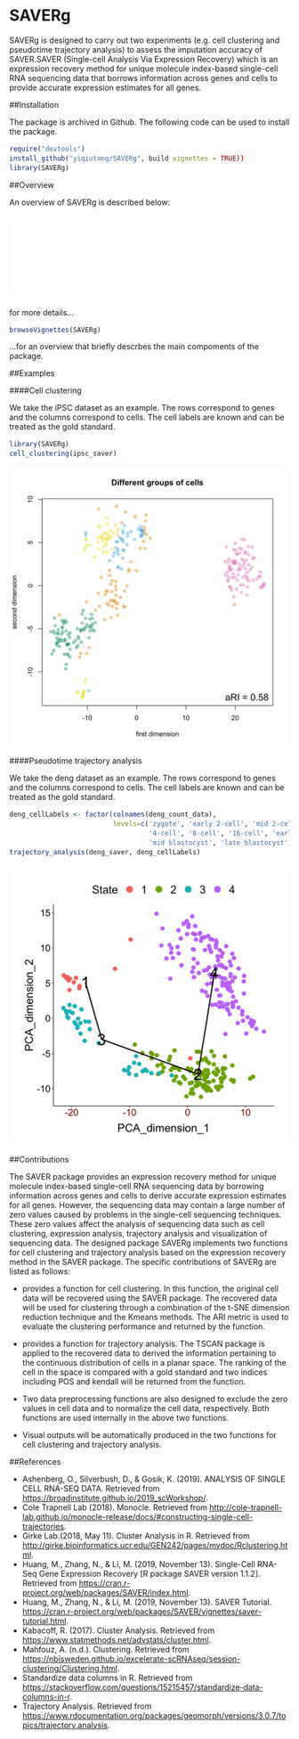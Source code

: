 
# SAVERg

SAVERg is designed to carry out two experiments (e.g. cell clustering and pseudotime trajectory analysis) 
to assess the imputation accuracy of SAVER.SAVER (Single-cell Analysis Via Expression Recovery) which is an 
expression recovery method for unique molecule index-based single-cell RNA sequencing data that borrows 
information across genes and cells to provide accurate expression estimates for all genes.


##Installation

The package is archived in Github. The following code can be used to install the package.

```R
require("devtools")
install_github("yiqiutang/SAVERg", build vignettes = TRUE))
library(SAVERg)
```


##Overview

An overview of SAVERg is described below:

![](inst/extdata/Tang_Y_A1.pdf)

for more details...

```R
browseVignettes(SAVERg)
```
...for an overview that briefly descrbes the main compoments of the package.


##Examples

####Cell clustering

We take the iPSC dataset as an example. The rows correspond to genes and the columns correspond to cells. 
The cell labels are known and can be treated as the gold standard.

```R
library(SAVERg)
cell_clustering(ipsc_saver)
```

![](inst/extdata/figures/README-example-cell-clustering.png)

####Pseudotime trajectory analysis

We take the deng dataset as an example. The rows correspond to genes and the columns correspond to cells. 
The cell labels are known and can be treated as the gold standard.

```R
deng_cellLabels <- factor(colnames(deng_count_data),
                          levels=c('zygote', 'early 2-cell', 'mid 2-cell', 'late 2-cell',
                                   '4-cell', '8-cell', '16-cell', 'early blastocyst',
                                   'mid blastocyst', 'late blastocyst'))
trajectory_analysis(deng_saver, deng_cellLabels)
```

![](inst/extdata/figures/README-example-trajectory.png)


##Contributions

The SAVER package provides an expression recovery method for unique molecule index-based single-cell RNA sequencing data by borrowing information across genes and cells to derive accurate expression estimates for all genes. However, the sequencing data may contain a large number of zero values caused by problems in the single-cell sequencing techniques. These zero values affect the analysis of sequencing data such as cell clustering, expression analysis, trajectory analysis and visualization of sequencing data. The designed package SAVERg implements two functions for cell clustering and trajectory analysis based on the expression recovery method in the SAVER package. The specific contributions of SAVERg are listed as follows:

* provides a function for cell clustering. In this function, the original cell data will be recovered using the SAVER package. The recovered data will be used for clustering through a combination of the t-SNE dimension reduction technique and the Kmeans methods. The ARI metric is used to evaluate the clustering performance and returned by the function.

* provides a function for trajectory analysis. The TSCAN package is applied to the recovered data to derived the information pertaining to the continuous distribution of cells in a planar space. The ranking of the cell in the space is compared with a gold standard and two indices including POS and kendall will be returned from the function.

* Two data preprocessing functions are also designed to exclude the zero values in cell data and to normalize the cell data, respectively. Both functions are used internally in the above two functions.

* Visual outputs will be automatically produced in the two functions for cell clustering and trajectory analysis.

  
##References
* Ashenberg, O., Silverbush, D., & Gosik, K. (2019). ANALYSIS OF SINGLE CELL RNA-SEQ DATA. Retrieved from https://broadinstitute.github.io/2019_scWorkshop/.
* Cole Trapnell Lab (2018). Monocle. Retrieved from http://cole-trapnell-lab.github.io/monocle-release/docs/#constructing-single-cell-trajectories.
* Girke Lab.(2018, May 11). Cluster Analysis in R. Retrieved from 
http://girke.bioinformatics.ucr.edu/GEN242/pages/mydoc/Rclustering.html. 
* Huang, M., Zhang, N., & Li, M. (2019, November 13). Single-Cell RNA-Seq Gene Expression Recovery [R package SAVER version 1.1.2]. Retrieved from https://cran.r-project.org/web/packages/SAVER/index.html.
* Huang, M., Zhang, N., & Li, M. (2019, November 13). SAVER Tutorial. https://cran.r-project.org/web/packages/SAVER/vignettes/saver-tutorial.html.
* Kabacoff, R. (2017). Cluster Analysis. Retrieved from https://www.statmethods.net/advstats/cluster.html.
* Mahfouz, A. (n.d.). Clustering. Retrieved from https://nbisweden.github.io/excelerate-scRNAseq/session-clustering/Clustering.html.
* Standardize data columns in R. Retrieved from https://stackoverflow.com/questions/15215457/standardize-data-columns-in-r.
* Trajectory Analysis. Retrieved from https://www.rdocumentation.org/packages/geomorph/versions/3.0.7/topics/trajectory.analysis.

